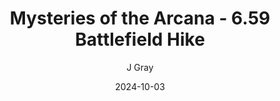 ---
title: 'Mysteries of the Arcana - 6.59 Battlefield Hike'
alt: 'Mysteries of the Arcana'
date: '2024-10-03'
author: 'J Gray'
artist: 'Keira'
---